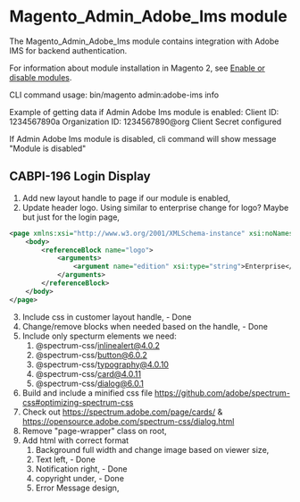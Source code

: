 # Magento_Admin_Adobe_Ims module

The Magento_Admin_Adobe_Ims module contains integration with Adobe IMS for backend authentication.

For information about module installation in Magento 2, see [Enable or disable modules](https://devdocs.magento.com/guides/v2.4/install-gde/install/cli/install-cli-subcommands-enable.html).

CLI command usage:
bin/magento admin:adobe-ims info

Example of getting data if Admin Adobe Ims module is enabled:
Client ID: 1234567890a
Organization ID: 1234567890@org
Client Secret configured

If Admin Adobe Ims module is disabled, cli command will show message "Module is disabled"

CABPI-196 Login Display
---

1. Add new layout handle to page if our module is enabled,
2. Update header logo. Using similar to enterprise change for logo? Maybe but just for the login page,

```xml
<page xmlns:xsi="http://www.w3.org/2001/XMLSchema-instance" xsi:noNamespaceSchemaLocation="urn:magento:framework:View/Layout/etc/page_configuration.xsd">
    <body>
        <referenceBlock name="logo">
            <arguments>
                <argument name="edition" xsi:type="string">Enterprise</argument>
            </arguments>
        </referenceBlock>
    </body>
</page>
```

3. Include css in customer layout handle, - Done
4. Change/remove blocks when needed based on the handle, - Done
5. Include only specturm elements we need:
   1. @spectrum-css/inlinealert@4.0.2
   2. @spectrum-css/button@6.0.2
   3. @spectrum-css/typography@4.0.10
   4. @spectrum-css/card@4.0.11
   5. @spectrum-css/dialog@6.0.1
6. Build and include a minified css file https://github.com/adobe/spectrum-css#optimizing-spectrum-css
7. Check out https://spectrum.adobe.com/page/cards/ & https://opensource.adobe.com/spectrum-css/dialog.html
8. Remove "page-wrapper" class on root,
9. Add html with correct format
   1. Background full width and change image based on viewer size,
   2. Text left, - Done
   3. Notification right, - Done
   4. copyright under, - Done
   5. Error Message design,
